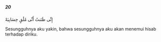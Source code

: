 ##### 20

<span class="ayah">إِنِّى ظَنَنتُ أَنِّى مُلَٰقٍ حِسَابِيَهْ</span>

<span class="ayah_translation">Sesungguhnya aku yakin, bahwa sesungguhnya aku akan menemui hisab terhadap diriku.</span>
